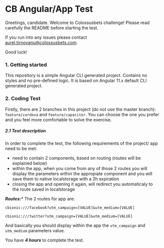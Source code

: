 # CB Angular/App Test

Greetings, candidate. Welcome to Colossusbets challenge! Please read carefully the README before starting the test.

If you run into any issues please contact aurel.tirnovanu@colossusbets.com.

Good luck!

### 1. Getting started

This repository is a simple Angular CLI generated project. Contains no styles and no pre-defined logic. It is based on Angular 11.x default CLI generated project.

### 2. Coding Test

Firstly, there are 2 branches in this project (do not use the master branch): `feature/cordova` and `feature/capacitor`. You can choose the one you prefer and you feel more comfortable to solve the exercise. 

##### 2.1 Test description

In order to complete the test, the following requirements of the project/ app need to be met:

- need to contain 2 components, based on routing (routes will be explained below)
- within the app, when you come from any of those 2 routes you will display the parameters within the appropiate component and you will save them to native localstorage with a 2h expiration
- closing the app and opening it again, will redirect you automaticaly to the route saved in localstorage

***Routes:****
The 2 routes for app are:

`cbionic:///facebook?utm_campaign=[VALUE]&utm_medium=[VALUE]`

`cbionic:///twitter?utm_campaign=[VALUE]&utm_medium=[VALUE]`

And basically you should display within the app the `utm_campaign` and `utm_medium` parameters value.


You have ***4 hours*** to complete the test.
